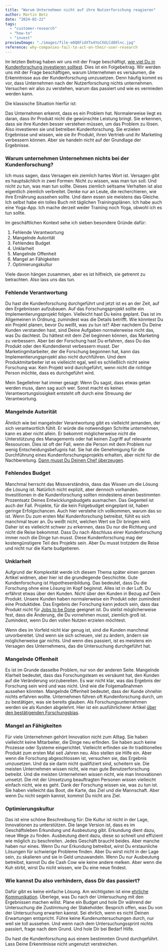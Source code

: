 ```yaml
---
title: "Warum Unternehmen nicht auf ihre Nutzerforschung reagieren"
author: Martin Betz
date: "2024-02-22"
tags:
  - "customer-research"
  - "how-to"
  - "invest"
previewImage: "./images/file-e0Q8FidXTo4YoCXULCd89lnc.jpg"
reference: why-companies-fail-to-act-on-their-user-research
---
```


Im letzten Beitrag haben wir uns mit der Frage beschäftigt, [wie viel Du in Kundenforschung investieren solltest](/blog/wie-viel-sollte-ich-in-die-benutzerforschung-investieren). Dies ist ein Folgebeitrag. Wir werden uns mit der Frage beschäftigen, warum Unternehmen es versäumen, die Erkenntnisse aus der Kundenforschung umzusetzen. Denn häufig kommt es vor, dass Unternehmen nach der Nutzerforschung nichts unternehmen. Versuchen wir also zu verstehen, warum das passiert und wie es vermieden werden kann.

Die klassische Situation hierfür ist:

Das Unternehmen erkennt, dass es ein Problem hat. Normalerweise liegt es daran, dass ihr Produkt nicht die gewünschte Leistung bringt. Sie erkennen, dass sie ihre Kunden besser verstehen müssen, um das Problem zu lösen. Also investieren sie und betreiben Kundenforschung. Sie erzielen Ergebnisse und wissen, wie sie ihr Produkt, ihren Vertrieb und ihr Marketing verbessern können. Aber sie handeln nicht auf der Grundlage der Ergebnisse.

### Warum unternehmen Unternehmen nichts bei der Kundenforschung?

Ich muss sagen, dass Versagen ein ziemlich hartes Wort ist. Versagen gibt es hauptsächlich in zwei Formen: Nicht zu wissen, was man tun soll. Und nicht zu tun, was man tun sollte. Dieses ziemlich seltsame Verhalten ist also eigentlich ziemlich verbreitet. Denke nur an Leute, die recherchieren, wie ihre Ernährung aussehen sollte. Und dann essen sie meistens das Gleiche. Ich selbst habe ein tolles Buch mit täglichen Trainingsplänen. Ich habe auch eine Yoga-App. Ich mache derzeit weder Training noch Yoga, obwohl ich es tun sollte.

Im geschäftlichen Kontext sehe ich sieben besondere Gründe dafür:

1. Fehlende Verantwortung
2. Mangelnde Autorität
3. Fehlendes Budget
4. Unklarheit
5. Mangelnde Offenheit
6. Mangel an Fähigkeiten
7. Optimierungskultur

Viele davon hängen zusammen, aber es ist hilfreich, sie getrennt zu betrachten. Also lass uns das tun.

### Fehlende Verantwortung

Du hast die Kundenforschung durchgeführt und jetzt ist es an der Zeit, auf den Ergebnissen aufzubauen. Auf das Forschungsprojekt sollte ein Implementierungsprojekt folgen. Vielleicht hast Du keins geplant. Das ist im Allgemeinen in Ordnung, zumindest was die Details betrifft. Wie könntest Du ein Projekt planen, bevor Du weißt, was zu tun ist? Aber nachdem Du Deine Kunden verstanden hast, sind Deine Aufgaben normalerweise nicht das, was Du dachtest. Du hättest mit dem Ziel beginnen können, das Marketing zu verbessern. Aber bei der Forschung hast Du erfahren, dass Du das Produkt oder den Kundendienst verbessern musst. Der Marketingmitarbeiter, der die Forschung begonnen hat, kann das Implementierungsprojekt also nicht durchführen. Und dem Produktmitarbeiter ist es vielleicht egal, weil es schließlich nicht seine Forschung war. Kein Projekt wird durchgeführt, wenn nicht die richtige Person möchte, dass es durchgeführt wird.

Mein Segellehrer hat immer gesagt: Wenn Du sagst, dass etwas getan werden muss, dann sag auch wer. Sonst macht es keiner. Verantwortungslosigkeit entsteht oft durch eine Streuung der Verantwortung.

### Mangelnde Autorität

Ähnlich wie bei mangelnder Verantwortung gibt es vielleicht jemanden, der sich verantwortlich fühlt. Er würde die notwendigen Schritte unternehmen, kann es aber nicht allein. Er bekommt möglicherweise nicht die Unterstützung des Managements oder hat keinen Zugriff auf relevante Ressourcen. Dies ist oft der Fall, wenn die Person mit dem Problem nur wenig Entscheidungsbefugnis hat. Sie hat die Genehmigung für die Durchführung eines Kundenforschungsprojekts erhalten, aber nicht für die Nachbereitung. [Dann musst Du Deinen Chef überzeugen](/blog/wie-ueberzeugen-sie-ihren-chef).

### Fehlendes Budget

Manchmal herrscht das Missverständnis, dass das Wissen um die Lösung die Lösung ist. Natürlich nicht explizit, aber dennoch vorhanden. Investitionen in die Kundenforschung sollten mindestens einen bestimmten Prozentsatz Deines Entwicklungsbudgets ausmachen. Das Gegenteil ist auch der Fall. Projekte, für die kein Folgebudget eingeplant ist, haben geringe Erfolgschancen. Auch hier verstehe ich vollkommen, warum das so ist. Wenn Du zum ersten Mal Kundenforschung betreibst, fühlt es sich manchmal teuer an. Du weißt nicht, welchen Wert sie Dir bringen wird. Daher ist es vielleicht schwer zu erkennen, dass Du nur die Richtung und nicht die Reise bekommst. Dass Du nach Abschluss einer Kundenforschung immer noch die Dinge tun musst. Diese Kundenforschung mag der kostengünstigere Teil des Projekts sein. Aber Du musst trotzdem die Reise und nicht nur die Karte budgetieren.

### Unklarheit

Aufgrund der Komplexität werde ich diesem Thema später einen ganzen Artikel widmen, aber hier ist die grundlegende Geschichte. Gute Kundenforschung ist Hypothesenbildung. Das bedeutet, dass Du die Forschung ohne eine Lösung im Kopf beginnst. Alles ist in der Luft. Du erfährst etwas über den Kunden. Nicht über den Kunden in Bezug auf Dein Produkt. Unsere Kunden haben normalerweise ein Produkt oder zumindest eine Produktidee. Das Ergebnis der Forschung kann jedoch sein, dass das Produkt nicht für [Jobs to be Done](/blog/verstehen-die-zu-erledigenden-aufgaben-perspektive) geeignet ist. Du stellst möglicherweise fest, dass die Änderung, die Du vornehmen musst, ziemlich groß ist. Zumindest, wenn Du den vollen Nutzen erzielen möchtest.

Wenn dies im Vorfeld nicht klar genug ist, sind die Kunden manchmal unvorbereitet. Und wenn sie sich scheuen, viel zu ändern, ändern sie möglicherweise gar nichts. Und wenn dies passiert, ist es meistens ein Versagen des Unternehmens, das die Untersuchung durchgeführt hat.

### Mangelnde Offenheit

Es ist im Grunde dasselbe Problem, nur von der anderen Seite. Mangelnde Klarheit bedeutet, dass das Forschungsteam es versäumt hat, den Kunden auf die Veränderung vorzubereiten. Es war nicht klar, was das Ergebnis der Forschung sein wird und was nicht. Und wie die Folgemaßnahmen aussehen könnten. Mangelnde Offenheit bedeutet, dass der Kunde ohnehin nichts erfahren wollte. Unternehmen führen oft Kundenforschung durch, um zu bestätigen, was sie bereits glauben. Als Forschungsunternehmen werden sie als Kunden abgelehnt. Hier ist ein ausführlicherer Artikel [über den bestätigenden Forschungsbias](/blog/wie-vermeidet-man-den-bestaetigenden-forschungsbias).

### Mangel an Fähigkeiten

Für viele Unternehmen gehört Innovation nicht zum Alltag. Sie haben vielleicht keine Mitarbeiter, die Dinge neu erfinden. Sie haben auch keine Prozesse oder Systeme eingerichtet. Vielleicht erfinden sie ihr traditionelles Produkt zum ersten Mal seit Jahren neu. Also stellen sie Hilfe ein. Aber wenn die Forschung abgeschlossen ist, versuchen sie, das Ergebnis umzusetzen. Und da sie darin nicht qualifiziert sind, scheitern sie. Die meisten Unternehmen wissen nicht, wie man gute Benutzerforschung betreibt. Und die meisten Unternehmen wissen nicht, wie man Innovationen umsetzt. Die mit der Umsetzung beauftragten Personen wissen vielleicht einfach nicht, wie es geht. Dank der Forschung wissen sie, was zu tun ist. Sie haben vielleicht das Boot, die Karte, das Ziel und die Mannschaft. Aber wenn Du nicht segeln kannst, kommst Du nicht ans Ziel.

### Optimierungskultur

Das ist eine schöne Beschreibung für: Die Kultur ist nicht in der Lage, Innovationen zu unterstützen. Die lange Version ist, dass es im Geschäftsleben Erkundung und Ausbeutung gibt. Erkundung dient dazu, neue Wege zu finden. Ausbeutung dient dazu, diese so schnell und effizient wie möglich zu beschreiten. Jedes Geschäft braucht beides. Aber manche haben nur eines. Wenn Du nur Erkundung betreibst, wirst Du erstaunliche Lösungen für schwierige Probleme finden. Aber Du wirst nicht in der Lage sein, zu skalieren und sie in Geld umzuwandeln. Wenn Du nur Ausbeutung betreibst, kannst Du die Cash Cow wie keine andere melken. Aber wenn die Kuh stirbt, wirst Du nicht wissen, wie Du eine neue findest.

### Wie kannst Du also verhindern, dass Dir das passiert?

Dafür gibt es keine einfache Lösung. Am wichtigsten ist eine [ehrliche Kommunikation](/blog/deine-sprache-begrenzt-deine-erfolge). Überlege, was Du nach der Untersuchung mit den Ergebnissen machen willst. Plane ein Budget und hole Dir während der Untersuchung die Zustimmung der Stakeholder. Besprich offen, was Du von der Untersuchung erwarten kannst. Sei ehrlich, wenn es nicht Deinen Erwartungen entspricht. Führe keine Kundenuntersuchungen durch, nur weil sie toll aussehen. Und wenn nach dem Untersuchungssprint nichts passiert, frage nach dem Grund. Und hole Dir bei Bedarf Hilfe.

Du hast die Kundenforschung aus einem bestimmten Grund durchgeführt. Lass Deine Erkenntnisse nicht ungenutzt verstreichen.